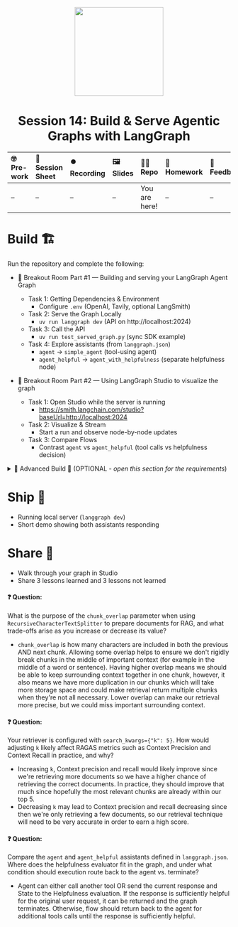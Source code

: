 <p align = "center" draggable=”false” ><img src="https://github.com/AI-Maker-Space/LLM-Dev-101/assets/37101144/d1343317-fa2f-41e1-8af1-1dbb18399719" 
     width="200px"
     height="auto"/>
</p>

## <h1 align="center" id="heading">Session 14: Build & Serve Agentic Graphs with LangGraph</h1>

| 🤓 Pre-work | 📰 Session Sheet | ⏺️ Recording     | 🖼️ Slides        | 👨‍💻 Repo         | 📝 Homework      | 📁 Feedback       |
|:-----------------|:-----------------|:-----------------|:-----------------|:-----------------|:-----------------|:-----------------|
| – | – | – | – | You are here! | – | – |

# Build 🏗️

Run the repository and complete the following:

- 🤝 Breakout Room Part #1 — Building and serving your LangGraph Agent Graph
  - Task 1: Getting Dependencies & Environment
    - Configure `.env` (OpenAI, Tavily, optional LangSmith)
  - Task 2: Serve the Graph Locally
    - `uv run langgraph dev` (API on http://localhost:2024)
  - Task 3: Call the API
    - `uv run test_served_graph.py` (sync SDK example)
  - Task 4: Explore assistants (from `langgraph.json`)
    - `agent` → `simple_agent` (tool-using agent)
    - `agent_helpful` → `agent_with_helpfulness` (separate helpfulness node)

- 🤝 Breakout Room Part #2 — Using LangGraph Studio to visualize the graph
  - Task 1: Open Studio while the server is running
    - https://smith.langchain.com/studio?baseUrl=http://localhost:2024
  - Task 2: Visualize & Stream
    - Start a run and observe node-by-node updates
  - Task 3: Compare Flows
    - Contrast `agent` vs `agent_helpful` (tool calls vs helpfulness decision)

<details>
<summary>🚧 Advanced Build 🚧 (OPTIONAL - <i>open this section for the requirements</i>)</summary>

- Create and deploy a locally hosted MCP server with FastMCP.
- Extend your tools in `tools.py` to allow your LangGraph to consume the MCP Server.
</details>

# Ship 🚢

- Running local server (`langgraph dev`)
- Short demo showing both assistants responding

# Share 🚀
- Walk through your graph in Studio
- Share 3 lessons learned and 3 lessons not learned


#### ❓ Question:

What is the purpose of the `chunk_overlap` parameter when using `RecursiveCharacterTextSplitter` to prepare documents for RAG, and what trade-offs arise as you increase or decrease its value?

- `chunk_overlap` is how many characters are included in both the previous AND next chunk. Allowing some overlap helps to ensure we don't rigidly break chunks in the middle of important context (for example in the middle of a word or sentence). Having higher overlap means we should be able to keep surrounding context together in one chunk, however, it also means we have more duplication in our chunks which will take more storage space and could make retrieval return multiple chunks when they're not all necessary. Lower overlap can make our retrieval more precise, but we could miss important surrounding context.


#### ❓ Question:

Your retriever is configured with `search_kwargs={"k": 5}`. How would adjusting `k` likely affect RAGAS metrics such as Context Precision and Context Recall in practice, and why?

- Increasing `k`, Context precision and recall would likely improve since we're retrieving more documents so we have a higher chance of retrieving the correct documents. In practice, they should improve that much since hopefully the most relevant chunks are already within our top 5.
- Decreasing `k` may lead to Context precision and recall decreasing since then we're only retrieving a few documents, so our retrieval technique will need to be very accurate in order to earn a high score.

#### ❓ Question:

Compare the `agent` and `agent_helpful` assistants defined in `langgraph.json`. Where does the helpfulness evaluator fit in the graph, and under what condition should execution route back to the agent vs. terminate?

- Agent can either call another tool OR send the current response and State to the Helpfulness evaluation. If the response is sufficiently helpful for the original user request, it can be returned and the graph terminates. Otherwise, flow should return back to the agent for additional tools calls until the response is sufficiently helpful.
